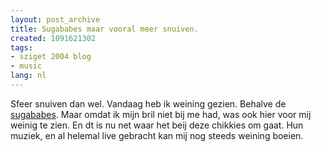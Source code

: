 ```yaml
---
layout: post_archive
title: Sugababes maar vooral meer snuiven.
created: 1091621302
tags:
- sziget 2004 blog
- music
lang: nl
---
```

Sfeer snuiven dan wel. Vandaag heb ik weining gezien. Behalve de [sugababes](http://www.sugababes.com). Maar omdat ik mijn bril niet bij me had, was ook hier voor mij weinig te zien. En dt is nu net waar het beij deze chikkies om gaat. Hun muziek, en al helemal live gebracht kan mij nog steeds weining boeien.
